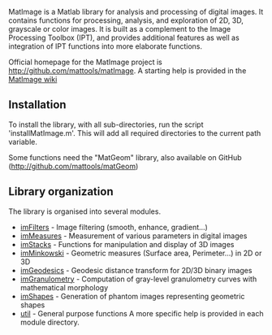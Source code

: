 MatImage is a Matlab library for analysis and processing of digital images.
It contains functions for processing, analysis, and exploration of 2D, 3D, 
grayscale or color images. It is built as a complement to the Image Processing
Toolbox (IPT), and provides additional features as well as integration of IPT
functions into more elaborate functions.

Official homepage for the MatImage project is http://github.com/mattools/matImage.
A starting help is provided in the [MatImage wiki](https://github.com/mattools/matImage/wiki "MatImage Wiki homepage")

Installation
---
To install the library, with all sub-directories, run the script 'installMatImage.m'. 
This will add all required directories to the current path variable.

Some functions need the "MatGeom" library, also available on GitHub 
(http://github.com/mattools/matGeom)

Library organization
---

The library is organised into several modules.
* [imFilters](https://github.com/mattools/matImage/wiki/imFilters "imFilters Wiki page")       - Image filtering (smooth, enhance, gradient...)
* [imMeasures](https://github.com/mattools/matImage/wiki/imMeasures "imMeasures Wiki page")      - Measurement of various parameters in digital images
* [imStacks](https://github.com/mattools/matImage/wiki/imStacks "imStacks Wiki page")       - Functions for manipulation and display of 3D images
* [imMinkowski](https://github.com/mattools/matImage/wiki/imMinkowski "imMinkowski Wiki page")     - Geometric measures (Surface area, Perimeter...) in 2D or 3D
* [imGeodesics](https://github.com/mattools/matImage/wiki/imGeodesics "imGeodesics Wiki page")     - Geodesic distance transform for 2D/3D binary images
* [imGranulometry](https://github.com/mattools/matImage/wiki/imGranulometry "imGranulometry Wiki page")  - Computation of gray-level granulometry curves with mathematical morphology
* [imShapes](https://github.com/mattools/matImage/wiki/imShapes "imShapes Wiki page")        - Generation of phantom images representing geometric shapes
* [util](https://github.com/mattools/matImage/wiki/util "image utilities Wiki page")            - General purpose functions
A more specific help is provided in each module directory.



